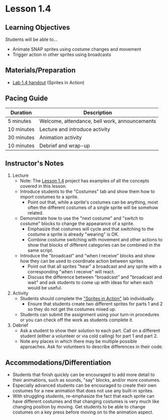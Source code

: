 # Lesson 1.4

## Learning Objectives
Students will be able to...
* Animate SNAP sprites using costume changes and movement
* Trigger action in other sprites using broadcasts

## Materials/Preparation
* [Lab 1.4 handout](lab_14.md) (Sprites in Action)


## Pacing Guide
| Duration | Description |
| -- | -- |
| 5 minutes | Welcome, attendance, bell work, announcements   |
|10 minutes| Lecture and introduce activity|
|30 minutes |Animation activity|
|10 minutes |Debrief and wrap-up|


## Instructor's Notes
1. Lecture
    * Note: The [Lesson 1.4](http://snap.berkeley.edu/snapsource/snap.html#present:Username=brettwo&ProjectName=Lesson%201.4) project has examples of all the concepts covered in this lesson.
    * Introduce students to the "Costumes" tab and show them how to import costumes to a sprite.
        * Point out that, while a sprite's costumes can be anything, most often the different costumes of a single sprite will be somehow related.
    * Demonstrate how to use the "next costume" and "switch to costume" blocks to change the appearance of a sprite.
        * Emphasize that costumes will cycle and that switching to the costume a sprite is already "wearing" is OK.
        * Combine costume switching with movement and other actions to show that blocks of different categories can be combined in the same script.
    * Introduce the "broadcast" and "when I receive" blocks and show how they can be used to coordinate action between sprites
        * Point out that all sprites "hear" a broadcast and any sprite with a corresponding "when I receive" will react.
        * Discuss the difference between "broadcast" and "broadcast and wait" and ask students to come up with ideas for when each would be useful.
2. Activity
    * Students should complete the ["Sprites in Action"](lab_14.md) lab individually.
        * Ensure that students create two different sprites for parts 1 and 2 so they do not get the costumes mixed up.
    * Students can submit the assignment using your turn-in procedures or you can check off the work as students complete it.
3. Debrief
    * Ask a student to show their solution to each part. Call on a different student (either a volunteer or via cold calling) for part 1 and part 2.
    * Note any places in which there may be multiple possible approaches. Ask for volunteers to describe differences in their code.

## Accommodations/Differentiation
* Students that finish quickly can be encouraged to add more detail to their animations, such as sounds, "say" blocks, and/or more costumes.
* Especially advanced students can be encouraged to create their own costumes for a new animation that does not use any built-in sprites.
* With struggling students, re-emphasize the fact that each sprite can have different costumes and that changing costumes is very much like changing position by moving. Get students to be able to change costumes on a key press before moving on to the animation aspect.

